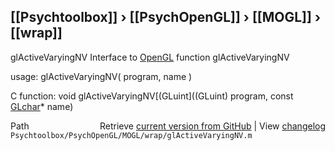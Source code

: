 ## [[Psychtoolbox]] &#8250; [[PsychOpenGL]] &#8250; [[MOGL]] &#8250; [[wrap]]

glActiveVaryingNV  Interface to [OpenGL](OpenGL) function glActiveVaryingNV  
  
usage:  glActiveVaryingNV( program, name )  
  
C function:  void glActiveVaryingNV[(GLuint]((GLuint) program, const [GLchar](GLchar)\* name)  




<div class="code_header" style="text-align:right;">
  <span style="float:left;">Path&nbsp;&nbsp;</span> <span class="counter">Retrieve <a href=
  "https://raw.github.com/Psychtoolbox-3/Psychtoolbox-3/beta/Psychtoolbox/PsychOpenGL/MOGL/wrap/glActiveVaryingNV.m">current version from GitHub</a> | View <a href=
  "https://github.com/Psychtoolbox-3/Psychtoolbox-3/commits/beta/Psychtoolbox/PsychOpenGL/MOGL/wrap/glActiveVaryingNV.m">changelog</a></span>
</div>
<div class="code">
  <code>Psychtoolbox/PsychOpenGL/MOGL/wrap/glActiveVaryingNV.m</code>
</div>


